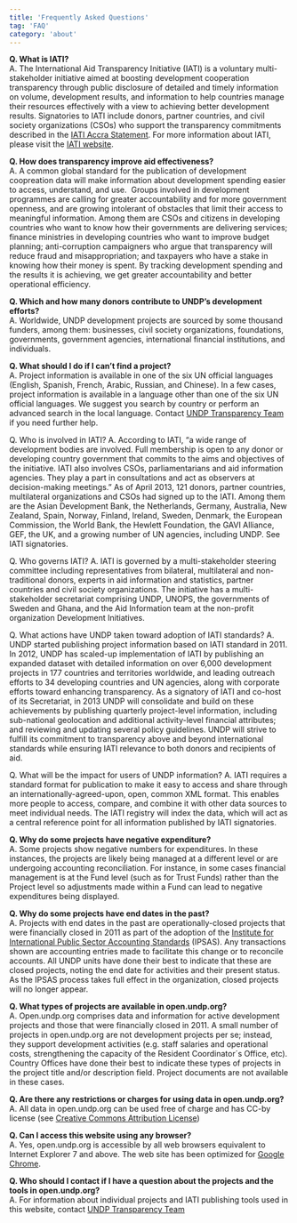 ```yaml
---
title: 'Frequently Asked Questions'
tag: 'FAQ'
category: 'about'
---
```

__Q. What is IATI?__  
A. The International Aid Transparency Initiative (IATI) is a voluntary multi-stakeholder initiative aimed at boosting development cooperation transparency through public disclosure of detailed and timely information on  volume, development results, and information to help countries manage their resources effectively with a view to achieving better development results. Signatories to IATI include donors, partner countries, and civil society organizations (CSOs) who support the transparency commitments described in the [IATI Accra Statement](http://www.aidtransparency.net/wp-content/uploads/2009/06/iati-accra-statement-p1.pdf). For more information about IATI, please visit the [IATI website](http://www.aidtransparency.net/wp-content/uploads/2011/11/IATI-country-paper-overview-final.pdf). 

__Q. How does transparency improve aid effectiveness?__  
A. A common global standard for the publication of development coopreation data will make information about development spending easier to access, understand, and use.  Groups involved in development programmes are calling for greater accountability and for more government openness, and are growing intolerant of obstacles that limit their access to meaningful information. Among them are CSOs and citizens in developing countries who want to know how their governments are delivering services; finance ministries in developing countries who want to improve budget planning; anti-corruption campaigners who argue that transparency will reduce fraud and misappropriation; and taxpayers who have a stake in knowing how their money is spent. By tracking development spending and the results it is achieving, we get greater accountability and better operational efficiency.

__Q. Which and how many donors contribute to UNDP’s development efforts?__  
A. Worldwide, UNDP development projects are sourced by some thousand funders, among them: businesses, civil society organizations, foundations, governments, government agencies, international financial institutions, and individuals.  

__Q. What should I do if I can’t find a project?__  
A. Project information is available in one of the six UN official languages (English, Spanish, French, Arabic, Russian, and Chinese). In a few cases, project information is available in a language other than one of the six UN official languages. We suggest you search by country or perform an advanced search in the local language. Contact [UNDP Transparency Team](#about/contactinfo) if you need further help.

Q. Who is involved in IATI?
A. According to IATI, “a wide range of development bodies are involved. Full membership is open to any donor or developing country government that commits to the aims and objectives of the initiative. IATI also involves CSOs, parliamentarians and aid information agencies. They play a part in consultations and act as observers at decision-making meetings.” As of April 2013, 121 donors, partner countries, multilateral organizations and CSOs had signed up to the IATI. Among them are the Asian Development Bank, the Netherlands, Germany, Australia, New Zealand, Spain, Norway, Finland, Ireland, Sweden, Denmark, the European Commission, the World Bank, the Hewlett Foundation, the GAVI Alliance, GEF, the UK, and a growing number of UN agencies, including UNDP. See IATI signatories.

Q. Who governs IATI?
A. IATI is governed by a multi-stakeholder steering committee including representatives from bilateral, multilateral and non-traditional donors, experts in aid information and statistics, partner countries and civil society organizations. The initiative has a multi-stakeholder secretariat comprising UNDP, UNOPS, the governments of Sweden and Ghana, and the Aid Information team at the non-profit organization Development Initiatives.

Q. What actions have UNDP taken toward adoption of IATI standards?
A. UNDP started publishing project information based on IATI standard in 2011. In 2012, UNDP has scaled-up implementation of IATI by publishing an expanded dataset with detailed information on over 6,000 development projects in 177 countries and territories worldwide, and leading outreach efforts to 34 developing countries and UN agencies, along with corporate efforts toward enhancing transparency. As a signatory of IATI and co-host of its Secretariat, in 2013 UNDP will consolidate and build on these achievements by publishing quarterly project-level information, including sub-national geolocation and additional activity-level financial attributes; and reviewing and updating several policy guidelines. UNDP will strive to fulfill its commitment to transparency above and beyond international standards while ensuring IATI relevance to both donors and recipients of aid.

Q. What will be the impact for users of UNDP information?
A. IATI requires a standard format for publication to make it easy to access and share through an internationally-agreed-upon, open, common XML format. This enables more people to access, compare, and combine it with other data sources to meet individual needs. The IATI registry will index the data, which will act as a central reference point for all information published by IATI signatories.


__Q. Why do some projects have negative expenditure?__  
A. Some projects show negative numbers for expenditures. In these instances, the projects are likely being managed at a different level or are undergoing accounting reconciliation. For instance, in some cases financial management is at the Fund level (such as for Trust Funds) rather than the Project level so adjustments made within a Fund can lead to negative expenditures being displayed.

__Q. Why do some projects have end dates in the past?__  
A. Projects with end dates in the past are operationally-closed projects that were financially closed in 2011 as part of the adoption of the [Institute for International Public Sector Accounting Standards](http://www.ipsas.org/en/ipsas_standards.htm) (IPSAS). Any transactions shown are accounting entries made to facilitate this change or to reconcile accounts. All UNDP units have done their best to indicate that these are closed projects, noting the end date for activities and their present status.  As the IPSAS process takes full effect in the organization, closed projects will no longer appear.

__Q. What types of projects are available in open.undp.org?__  
A. Open.undp.org comprises data and information for active development projects and those that were financially closed in 2011. A small number of projects in open.undp.org are not development projects per se; instead, they support development activities (e.g. staff salaries and operational costs, strengthening the capacity of the Resident Coordinator´s Office, etc). Country Offices have done their best to indicate these types of projects in the project title and/or description field. Project documents are not available in these cases.

__Q. Are there any restrictions or charges for using data in open.undp.org?__  
A. All data in open.undp.org can be used free of charge and has CC-by license (see [Creative Commons Attribution License](http://iatistandard.org/getting-started/licencing/licence-types))

__Q. Can I access this website using any browser?__  
A. Yes, open.undp.org is accessible by all web browsers equivalent to Internet Explorer 7 and above. The web site has been optimized for [Google Chrome](http://www.google.com/chrome/intl/en/landing_chrome.html).

__Q. Who should I contact if I have a question about the projects and the tools in open.undp.org?__  
A. For information about individual projects and IATI publishing tools used in this website, contact [UNDP Transparency Team](#about/contactinfo)
